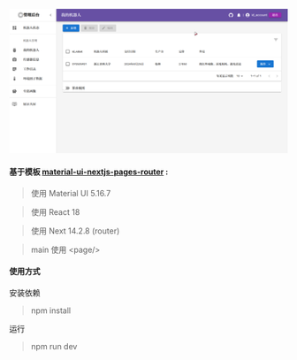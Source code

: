 

![](./static/images/page_myrobot.png)

#### 基于模板 [material-ui-nextjs-pages-router](https://github.com/mui/material-ui/tree/master/examples/material-ui-nextjs) :
> 使用 Material UI 5.16.7

> 使用 React 18

> 使用 Next 14.2.8 (router)

> main 使用 <page/\>

#### 使用方式

安装依赖
> npm install

运行
> npm run dev